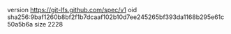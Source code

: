 version https://git-lfs.github.com/spec/v1
oid sha256:9baf1260b8bf2f1b7dcaaf102b10d7ee245265bf393da1168b295e61c50a5b6a
size 2228
